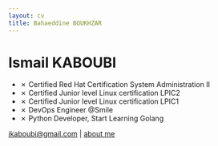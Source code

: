 ```yaml
---
layout: cv
title: Bahaeddine BOUKHZAR
---
```

# Ismail KABOUBI
* ✗ Certified Red Hat Certification System Administration II
* ✗ Certified Junior level Linux certification LPIC2
* ✗ Certified Junior level Linux certification LPIC1
* ✗ DevOps Engineer @Smile
* ✗ Python Developer, Start Learning Golang
<div id="webaddress">
<a href="Bahaeddine005@gmail.com">ikaboubi@gmail.com</a>
| <a href="https://about.me/bahaeddine"> about me</a>
</div>
